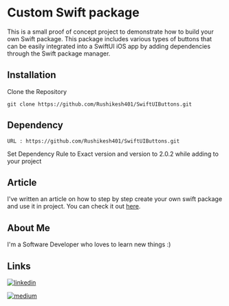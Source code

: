 # Custom Swift package
This is a small proof of concept project to demonstrate how to build your own Swift package. 
This package includes various types of buttons that can be easily integrated into a SwiftUI iOS app by adding dependencies through the Swift package manager.


## Installation

Clone the Repository

``` 
git clone https://github.com/Rushikesh401/SwiftUIButtons.git
```

## Dependency

```
URL : https://github.com/Rushikesh401/SwiftUIButtons.git
```
Set Dependency Rule to Exact version and version to 2.0.2 while adding to your project
    


## Article
I've written an article on how to step by step create your own swift package and use it in project.
You can check it out [here](https://medium.com/@rushikeshsuradkar2000/create-your-own-swift-package-and-use-it-in-swiftui-project-e40559f47a1d).

## About Me
I'm a Software Developer who loves to learn new things :)

## Links
[![linkedin](https://img.shields.io/badge/linkedin-0A66C2?style=for-the-badge&logo=linkedin&logoColor=white)](https://www.linkedin.com/in/rushikesh-suradkar/)

[![medium](https://img.shields.io/badge/Medium-12100E?style=for-the-badge&logo=medium&logoColor=white)](https://medium.com/@rushikeshsuradkar2000)
